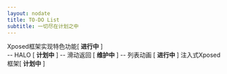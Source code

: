 ```yaml
---
layout: nodate
title: TO-DO List
subtitle: 一切尽在计划之中
---
```

Xposed框架实现特色功能\[ __进行中__ \]  
-- HALO \[ __计划中__ \]
-- 滑动返回 \[ __维护中__ \]
-- 列表动画 \[ __进行中__ \]
注入式Xposed框架\[ __计划中__ \]  